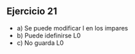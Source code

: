 ## Ejercicio 21

- a) Se puede modificar l en los impares
- b) Puede idefinirse L0
- c) No guarda L0